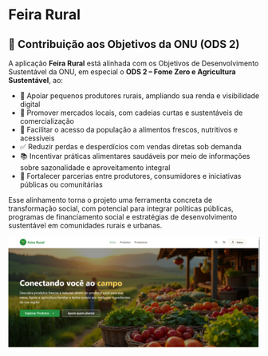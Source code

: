# Feira Rural 

## 🎯 Contribuição aos Objetivos da ONU (ODS 2)

A aplicação **Feira Rural** está alinhada com os Objetivos de Desenvolvimento Sustentável da ONU, em especial o **ODS 2 – Fome Zero e Agricultura Sustentável**, ao:

- 🌾 Apoiar pequenos produtores rurais, ampliando sua renda e visibilidade digital
- 🛒 Promover mercados locais, com cadeias curtas e sustentáveis de comercialização
- 🍅 Facilitar o acesso da população a alimentos frescos, nutritivos e acessíveis
- ✅ Reduzir perdas e desperdícios com vendas diretas sob demanda
- 📚 Incentivar práticas alimentares saudáveis por meio de informações sobre sazonalidade e aproveitamento integral
- 🤝 Fortalecer parcerias entre produtores, consumidores e iniciativas públicas ou comunitárias

Esse alinhamento torna o projeto uma ferramenta concreta de transformação social, com potencial para integrar políticas públicas, programas de financiamento social e estratégias de desenvolvimento sustentável em comunidades rurais e urbanas.  

<img src="./src/assets/feira-rural-web.png" alt="Feira Rural - Fome Zero e Agricultura Sustentável" width="1000"/>